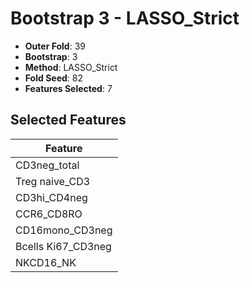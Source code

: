 # Bootstrap 3 - LASSO_Strict

- **Outer Fold**: 39
- **Bootstrap**: 3
- **Method**: LASSO_Strict
- **Fold Seed**: 82
- **Features Selected**: 7

## Selected Features

| Feature |
|---------|
| CD3neg_total |
| Treg naive_CD3 |
| CD3hi_CD4neg |
| CCR6_CD8RO |
| CD16mono_CD3neg |
| Bcells Ki67_CD3neg |
| NKCD16_NK |
